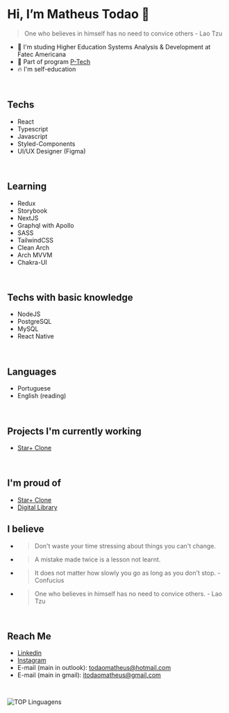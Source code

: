 # Hi, I’m Matheus Todao 👋
> One who believes in himself has no need to convice others - Lao Tzu
- 🏫 I'm studing Higher Education Systems Analysis & Development at Fatec Americana
- 🏫 Part of program [P-Tech](https://www.ptech.org/)
- 🔥 I'm self-education
<br />

## Techs
- React
- Typescript
- Javascript
- Styled-Components
- UI/UX Designer (Figma)

<br />

## Learning
- Redux
- Storybook
- NextJS
- Graphql with Apollo
- SASS
- TailwindCSS
- Clean Arch
- Arch MVVM
- Chakra-UI

<br />

## Techs with basic knowledge
- NodeJS
- PostgreSQL
- MySQL
- React Native

<br />

## Languages
- Portuguese
- English (reading)

<br />

## Projects I'm currently working
- [Star+ Clone](https://github.com/matheustodao/star-plus-clone)

<br />

## I'm proud of
- [Star+ Clone](https://github.com/matheustodao/star-plus-clone)
- [Digital Library](https://github.com/matheustodao/digital-library)

## I believe
- > Don't waste your time stressing about things you can't change.
- > A mistake made twice is a lesson not learnt.
- > It does not matter how slowly you go as long as you don't stop. - Confucius
- > One who believes in himself has no need to convice others. - Lao Tzu

<br />

## Reach Me
- [Linkedin](https://linkedin.com/in/matheustodao)
- [Instagram](https://instagram.com/matheustodao)
- E-mail (main in outlook): todaomatheus@hotmail.com
- E-mail (main in gmail): itodaomatheus@gmail.com

<br />

![TOP Linguagens](https://github-readme-stats.vercel.app/api/top-langs/?username=matheustodao&layout=compact&theme=dracula)
